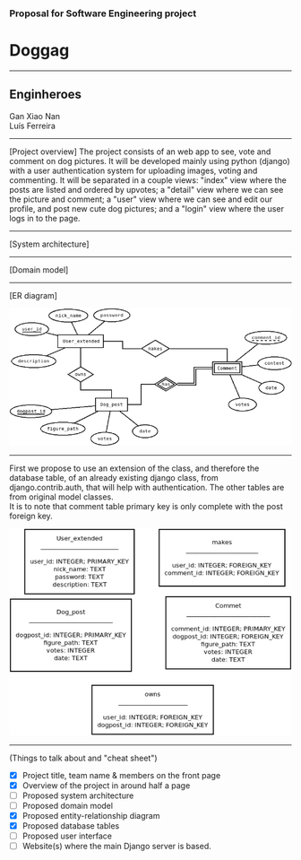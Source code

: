 ### Proposal for Software Engineering project

# Doggag
---

## Enginheroes
Gan Xiao Nan  
Luís Ferreira

---

[Project overview]
The project consists of an web app to see, vote and comment on dog pictures. It will be developed mainly using python (django) with a user authentication system for uploading images, voting and commenting.
It will be separated in a couple views: "index" view where the posts are listed and ordered by upvotes; a "detail" view where we can see the picture and comment; a "user" view where we can see and edit our profile, and post new cute dog pictures; and a "login" view where the user logs in to the page.

---

[System architecture]


---

[Domain model]

---

[ER diagram]

![ER diagram failed to load](./imgs_proposal/ER_doggag.png)

---

First we propose to use an extension of the class, and therefore the database table, of an already existing django class, from django.contrib.auth, that will help with authentication. The other tables are from original model classes.  
It is to note that comment table primary key is only complete with the post foreign key.

![Database tables failed to load](./imgs_proposal/db.png)

---

(Things to talk about and "cheat sheet")

- [x] Project title, team name & members on the front page
- [x] Overview of the project in around half a page
- [ ] Proposed system architecture
- [ ] Proposed domain model
- [x] Proposed entity-relationship diagram
- [x] Proposed database tables
- [ ] Proposed user interface
- [ ] Website(s) where the main Django server is based.
